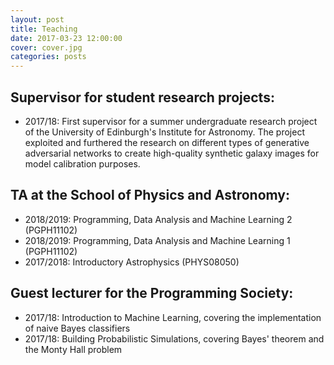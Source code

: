 ```yaml
---
layout: post
title: Teaching
date: 2017-03-23 12:00:00
cover: cover.jpg
categories: posts
---
```



## Supervisor for student research projects:

* 2017/18: First supervisor for a summer undergraduate research project of the University of Edinburgh's Institute for Astronomy. The project exploited and furthered the research on different types of generative adversarial networks to create high-quality synthetic galaxy images for model calibration purposes.

## TA at the School of Physics and Astronomy:

* 2018/2019: Programming, Data Analysis and Machine Learning 2 (PGPH11102)
* 2018/2019: Programming, Data Analysis and Machine Learning 1 (PGPH11102)
* 2017/2018: Introductory Astrophysics (PHYS08050)

## Guest lecturer for the Programming Society:

* 2017/18: Introduction to Machine Learning, covering the implementation of naive Bayes classifiers
* 2017/18: Building Probabilistic Simulations, covering Bayes' theorem and the Monty Hall problem
